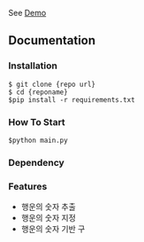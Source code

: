 







See [Demo](https://www.google.com/)


## Documentation


### Installation

```shell
$ git clone {repo url}
$ cd {reponame}
$pip install -r requirements.txt
```


### How To Start

```shell
$python main.py
```


### Dependency


### Features

- 행운의 숫자 추출
- 행운의 숫자 지정
- 행운의 숫자 기반 구
